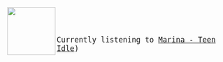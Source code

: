 

<img align="left" width="110" height="110" src="https:&#x2F;&#x2F;lastfm.freetls.fastly.net&#x2F;i&#x2F;u&#x2F;174s&#x2F;726cd5d722886758f79eddac6c3249d8.jpg">


<big><pre>


Currently listening to  [Marina - Teen Idle](https://google.com))
</pre></big>
